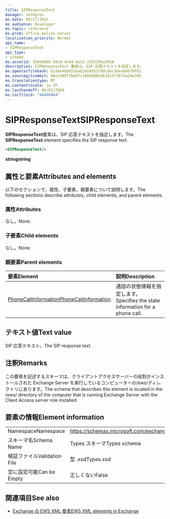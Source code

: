 ```yaml
---
title: SIPResponseText
manager: sethgros
ms.date: 09/17/2015
ms.audience: Developer
ms.topic: reference
ms.prod: office-online-server
localization_priority: Normal
api_name:
- SIPResponseText
api_type:
- schema
ms.assetid: 359a9085-50c0-4c94-8a12-216339ba2018
description: SIPResponseText 要素は、SIP 応答テキストを指定します。
ms.openlocfilehash: 6249e4bb651ba62eb99537d0cdec5bea60670f61
ms.sourcegitcommit: 88ec988f2bb67c1866d06b361615f3674a24e795
ms.translationtype: MT
ms.contentlocale: ja-JP
ms.lasthandoff: 06/03/2020
ms.locfileid: "44460464"
---
```

# <a name="sipresponsetext"></a><span data-ttu-id="1d327-103">SIPResponseText</span><span class="sxs-lookup"><span data-stu-id="1d327-103">SIPResponseText</span></span>

<span data-ttu-id="1d327-104">**SIPResponseText**要素は、SIP 応答テキストを指定します。</span><span class="sxs-lookup"><span data-stu-id="1d327-104">The **SIPResponseText** element specifies the SIP response text.</span></span> 
  
```xml
<SIPResponseText/>
```

 <span data-ttu-id="1d327-105">**string**</span><span class="sxs-lookup"><span data-stu-id="1d327-105">**string**</span></span>
## <a name="attributes-and-elements"></a><span data-ttu-id="1d327-106">属性と要素</span><span class="sxs-lookup"><span data-stu-id="1d327-106">Attributes and elements</span></span>

<span data-ttu-id="1d327-107">以下のセクションで、属性、子要素、親要素について説明します。</span><span class="sxs-lookup"><span data-stu-id="1d327-107">The following sections describe attributes, child elements, and parent elements.</span></span>
  
### <a name="attributes"></a><span data-ttu-id="1d327-108">属性</span><span class="sxs-lookup"><span data-stu-id="1d327-108">Attributes</span></span>

<span data-ttu-id="1d327-109">なし。</span><span class="sxs-lookup"><span data-stu-id="1d327-109">None.</span></span>
  
### <a name="child-elements"></a><span data-ttu-id="1d327-110">子要素</span><span class="sxs-lookup"><span data-stu-id="1d327-110">Child elements</span></span>

<span data-ttu-id="1d327-111">なし。</span><span class="sxs-lookup"><span data-stu-id="1d327-111">None.</span></span>
  
### <a name="parent-elements"></a><span data-ttu-id="1d327-112">親要素</span><span class="sxs-lookup"><span data-stu-id="1d327-112">Parent elements</span></span>

|<span data-ttu-id="1d327-113">**要素**</span><span class="sxs-lookup"><span data-stu-id="1d327-113">**Element**</span></span>|<span data-ttu-id="1d327-114">**説明**</span><span class="sxs-lookup"><span data-stu-id="1d327-114">**Description**</span></span>|
|:-----|:-----|
|[<span data-ttu-id="1d327-115">PhoneCallInformation</span><span class="sxs-lookup"><span data-stu-id="1d327-115">PhoneCallInformation</span></span>](phonecallinformation.md) <br/> |<span data-ttu-id="1d327-116">通話の状態情報を指定します。</span><span class="sxs-lookup"><span data-stu-id="1d327-116">Specifies the state information for a phone call.</span></span>  <br/> |
   
## <a name="text-value"></a><span data-ttu-id="1d327-117">テキスト値</span><span class="sxs-lookup"><span data-stu-id="1d327-117">Text value</span></span>

<span data-ttu-id="1d327-118">SIP 応答テキスト。</span><span class="sxs-lookup"><span data-stu-id="1d327-118">The SIP response text.</span></span>
  
## <a name="remarks"></a><span data-ttu-id="1d327-119">注釈</span><span class="sxs-lookup"><span data-stu-id="1d327-119">Remarks</span></span>

<span data-ttu-id="1d327-120">この要素を記述するスキーマは、クライアントアクセスサーバーの役割がインストールされた Exchange Server を実行しているコンピューターの/ews/ディレクトリにあります。</span><span class="sxs-lookup"><span data-stu-id="1d327-120">The schema that describes this element is located in the /ews/ directory of the computer that is running Exchange Server with the Client Access server role installed.</span></span>
  
## <a name="element-information"></a><span data-ttu-id="1d327-121">要素の情報</span><span class="sxs-lookup"><span data-stu-id="1d327-121">Element information</span></span>

|||
|:-----|:-----|
|<span data-ttu-id="1d327-122">Namespace</span><span class="sxs-lookup"><span data-stu-id="1d327-122">Namespace</span></span>  <br/> |https://schemas.microsoft.com/exchange/services/2006/types  <br/> |
|<span data-ttu-id="1d327-123">スキーマ名</span><span class="sxs-lookup"><span data-stu-id="1d327-123">Schema Name</span></span>  <br/> |<span data-ttu-id="1d327-124">Types スキーマ</span><span class="sxs-lookup"><span data-stu-id="1d327-124">Types schema</span></span>  <br/> |
|<span data-ttu-id="1d327-125">検証ファイル</span><span class="sxs-lookup"><span data-stu-id="1d327-125">Validation File</span></span>  <br/> |<span data-ttu-id="1d327-126">型 .xsd</span><span class="sxs-lookup"><span data-stu-id="1d327-126">Types.xsd</span></span>  <br/> |
|<span data-ttu-id="1d327-127">空に設定可能</span><span class="sxs-lookup"><span data-stu-id="1d327-127">Can be Empty</span></span>  <br/> |<span data-ttu-id="1d327-128">正しくない</span><span class="sxs-lookup"><span data-stu-id="1d327-128">False</span></span>  <br/> |
   
## <a name="see-also"></a><span data-ttu-id="1d327-129">関連項目</span><span class="sxs-lookup"><span data-stu-id="1d327-129">See also</span></span>



- [<span data-ttu-id="1d327-130">Exchange の EWS XML 要素</span><span class="sxs-lookup"><span data-stu-id="1d327-130">EWS XML elements in Exchange</span></span>](ews-xml-elements-in-exchange.md)

